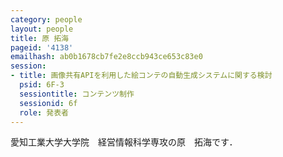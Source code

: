```yaml
---
category: people
layout: people
title: 原 拓海
pageid: '4138'
emailhash: ab0b1678cb7fe2e8ccb943ce653c83e0
session:
- title: 画像共有APIを利用した絵コンテの自動生成システムに関する検討
  psid: 6F-3
  sessiontitle: コンテンツ制作
  sessionid: 6f
  role: 発表者
---
```

愛知工業大学大学院　経営情報科学専攻の原　拓海です．